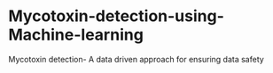 # Mycotoxin-detection-using-Machine-learning
Mycotoxin detection- A data driven approach for ensuring data safety
